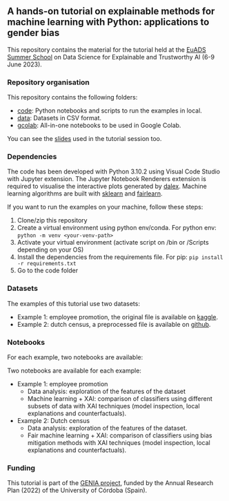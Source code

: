 ## A hands-on tutorial on explainable methods for machine learning with Python: applications to gender bias

This repository contains the material for the tutorial held at the [EuADS Summer School](https://www.euads.org/fjkdlasjdiglsmdgkcxjhvckh/euads-summer-school-913/) on Data Science for Explainable and Trustworthy AI (6-9 June 2023).

### Repository organisation

This repository contains the following folders:

- [code](https://github.com/aurorarq/euads-genderbias/tree/main/code): Python notebooks and scripts to run the examples in local.
- [data](https://github.com/aurorarq/euads-genderbias/tree/main/data): Datasets in CSV format.
- [gcolab](https://github.com/aurorarq/euads-genderbias/tree/main/gcolab): All-in-one notebooks to be used in Google Colab.

You can see the [slides](https://github.com/aurorarq/euads-genderbias/blob/main/EuADS-SummerSchool-GenderBias.pdf) used in the tutorial session too.

### Dependencies

The code has been developed with Python 3.10.2 using Visual Code Studio with Jupyter extension. The Jupyter Notebook Renderers extension is required to visualise the interactive plots generated by [dalex](https://github.com/ModelOriented/DALEX/). Machine learning algorithms are built with [sklearn](https://github.com/scikit-learn/scikit-learn) and [fairlearn](https://github.com/fairlearn/fairlearn).

If you want to run the examples on your machine, follow these steps:

1. Clone/zip this repository
2. Create a virtual environment using python env/conda. For python env: `python -m venv <your-venv-path>`
3. Activate your virtual environment (activate script on /bin or /Scripts depending on your OS)
4. Install the dependencies from the requirements file. For pip: `pip install -r requirements.txt`
5. Go to the code folder

### Datasets

The examples of this tutorial use two datasets:

- Example 1: employee promotion, the original file is available on [kaggle](https://www.kaggle.com/datasets/arashnic/hr-ana).
- Example 2: dutch census, a preprocessed file is available on [github](https://github.com/alku7660/counterfactual-fairness/blob/main/Datasets/dutch/preprocessed_dutch.csv).

### Notebooks

For each example, two notebooks are available:

Two notebooks are available for each example:

- Example 1: employee promotion
  - Data analysis: exploration of the features of the dataset
  - Machine learning + XAI: comparison of classifiers using different subsets of data with XAI techniques (model inspection, local explanations and counterfactuals).
- Example 2: Dutch census
  - Data analysis: exploration of the features of the dataset.
  - Fair machine learning + XAI: comparison of classifiers using bias mitigation methods with XAI techniques (model inspection, local explanations and counterfactuals).

### Funding

This tutorial is part of the [GENIA project](https://github.com/aurorarq/genia), funded by the Annual Research Plan (2022) of the University of Córdoba (Spain).
